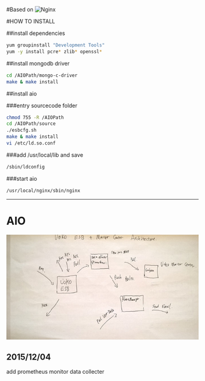 #Based on ![Nginx](http://nginx.org/nginx.png)

#HOW TO INSTALL

##install dependencies

```Bash
yum groupinstall "Development Tools"
yum -y install pcre* zlib* openssl*
```
##install mongodb driver

```Bash
cd /AIOPath/mongo-c-driver
make & make install
```
##install aio

###entry sourcecode folder

```Bash
chmod 755 -R /AIOPath
cd /AIOPath/source
./esbcfg.sh
make & make install
vi /etc/ld.so.conf
```
###add /usr/local/lib and save

```Bash
/sbin/ldconfig
```
###start aio

```Bash
/usr/local/nginx/sbin/nginx
```
***

# AIO

![Architecture](https://github.com/a6205206z/AIO/blob/master/architecture.jpg)
## 2015/12/04

add prometheus monitor data collecter
